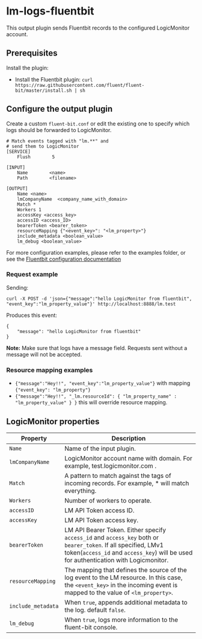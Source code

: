 
# lm-logs-fluentbit
This output plugin sends Fluentbit records to the configured LogicMonitor account.

## Prerequisites

Install the plugin:
* Install the Fluentbit plugin:       `curl https://raw.githubusercontent.com/fluent/fluent-bit/master/install.sh | sh`

## Configure the output plugin

Create a custom `fluent-bit.conf` or edit the existing one to specify which logs should be forwarded to LogicMonitor.

```
# Match events tagged with "lm.**" and
# send them to LogicMonitor
[SERVICE]
    Flush        5

[INPUT]
    Name        <name>
    Path        <filename>

[OUTPUT]
    Name <name>
    lmCompanyName  <company_name_with_domain>
    Match *
    Workers 1
    accessKey <access_key>
    accessID <access_ID>
    bearerToken <bearer_token>
    resourceMapping {"<event_key>": "<lm_property>"}
    include_metadata <boolean_value>
    lm_debug <boolean_value>
```

For more configuration examples, please refer to the examples folder, or see the [Fluentbit configuration documentation](https://docs.fluentbit.io/manual/administration/configuring-fluent-bit/classic-mode/configuration-file)

### Request example

Sending:

`curl -X POST -d 'json={"message":"hello LogicMonitor from fluentbit", "event_key":"lm_property_value"}' http://localhost:8888/lm.test`

Produces this event:
```
{
    "message": "hello LogicMonitor from fluentbit"
}
```

**Note:** Make sure that logs have a message field. Requests sent without a message will not be accepted. 


### Resource mapping examples

- `{"message":"Hey!!", "event_key":"lm_property_value"}` with mapping `{"event_key": "lm_property"}`
- `{"message":"Hey!!", "_lm.resourceId": { "lm_property_name" : "lm_property_value" } }`  this will override resource mapping.

## LogicMonitor properties

| Property           | Description                                                                                                                                                                                            |
|--------------------|--------------------------------------------------------------------------------------------------------------------------------------------------------------------------------------------------------|
| `Name`             | Name of the input plugin.                                                                                                                                                                              |
| `lmCompanyName`    | LogicMonitor account name with domain. For example, test.logicmonitor.com .                                                                                                                            |
| `Match`            | A pattern to match against the tags of incoming records. For example, * will match everything.                                                                                                         |
| `Workers`          | Number of workers to operate.                                                                                                                                                                          |
| `accessID`         | LM API Token access ID.                                                                                                                                                                                |
| `accessKey`        | LM API Token access key.                                                                                                                                                                               |
| `bearerToken`      | LM API Bearer Token. Either specify `access_id` and `access_key` both or `bearer_token`. If all specified, LMv1 token(`access_id` and `access_key`) will be used for authentication with Logicmonitor. |
| `resourceMapping`  | The mapping that defines the source of the log event to the LM resource. In this case, the `<event_key>` in the incoming event is mapped to the value of `<lm_property>`.                              |
| `include_metadata` | When `true`, appends additional metadata to the log. default `false`.                                                                                                                                  |
| `lm_debug`         | When `true`, logs more information to the fluent-bit console.                                                                                                                                          |


